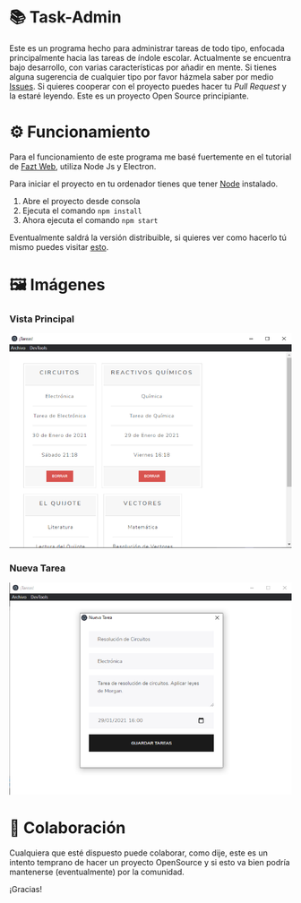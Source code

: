 # 📚 Task-Admin
Este es un programa hecho para administrar tareas de todo tipo, enfocada principalmente hacia las tareas de índole escolar.
Actualmente se encuentra bajo desarrollo, con varias características por añadir en mente. Si tienes alguna sugerencia de cualquier tipo 
por favor házmela saber por medio [Issues](https://github.com/beto-bit/Task-Admin/issues). Si quieres cooperar con el proyecto puedes 
hacer tu *Pull Request* y la estaré leyendo. Este es un proyecto Open Source principiante.

# ⚙ Funcionamiento
Para el funcionamiento de este programa me basé fuertemente en el tutorial de [Fazt Web](https://faztweb.com/), utiliza Node Js y Electron.

Para iniciar el proyecto en tu ordenador tienes que tener [Node](https://nodejs.org/es/) instalado. 
1. Abre el proyecto desde consola
2. Ejecuta el comando ```npm install```
3. Ahora ejecuta el comando ```npm start```

Eventualmente saldrá la versión distribuible, si quieres ver como hacerlo tú mismo puedes visitar [esto](https://www.npmjs.com/package/electron-packager).

# 🖼 Imágenes
### Vista Principal
![Imágen de la Main Window](https://github.com/beto-bit/Task-Admin/blob/main/gh-images/mainwindow.png)

### Nueva Tarea
![Imágen de Cuadro de Nueva Tarea](https://github.com/beto-bit/Task-Admin/blob/main/gh-images/nueva-tarea2.png)

# 📣 Colaboración
Cualquiera que esté dispuesto puede colaborar, como dije, este es un intento temprano de hacer un proyecto OpenSource
y si esto va bien podría mantenerse (eventualmente) por la comunidad.

¡Gracias!
